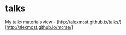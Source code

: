 # talks
My talks materials
view - (http://alexmost.github.io/talks/)[http://alexmost.github.io/morse/]
